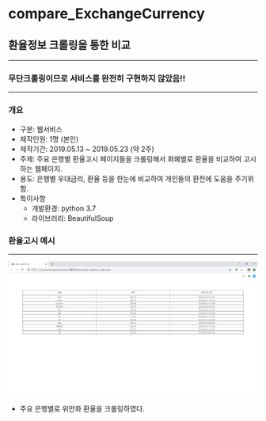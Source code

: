 # compare_ExchangeCurrency
## 환율정보 크롤링을 통한 비교 
---
### __무단크롤링이므로 서비스를 완전히 구현하지 않았음!!__
---

### 개요
* 구분: 웹서비스
* 제작인원: 1명 (본인)
* 제작기간: 2019.05.13 ~ 2019.05.23 (약 2주)
* 주제: 주요 은행별 환율고시 페이지들을 크롤링해서 화폐별로 환율을 비교하여 고시하는 웹페이지.
* 용도: 은행별 우대금리, 환율 등을 한눈에 비교하여 개인들의 환전에 도움을 주기위함.
* 특이사항
	+ 개발환경: python 3.7
	+ 라이브러리: BeautifulSoup

### 환율고시 예시
***
<p align="center">
<img src="/img/exCurrTable.JPG" width="100%" height="80%" title="테이블"></img>
</p>   
   
* 주요 은행별로 위안화 환율을 크롤링하였다.